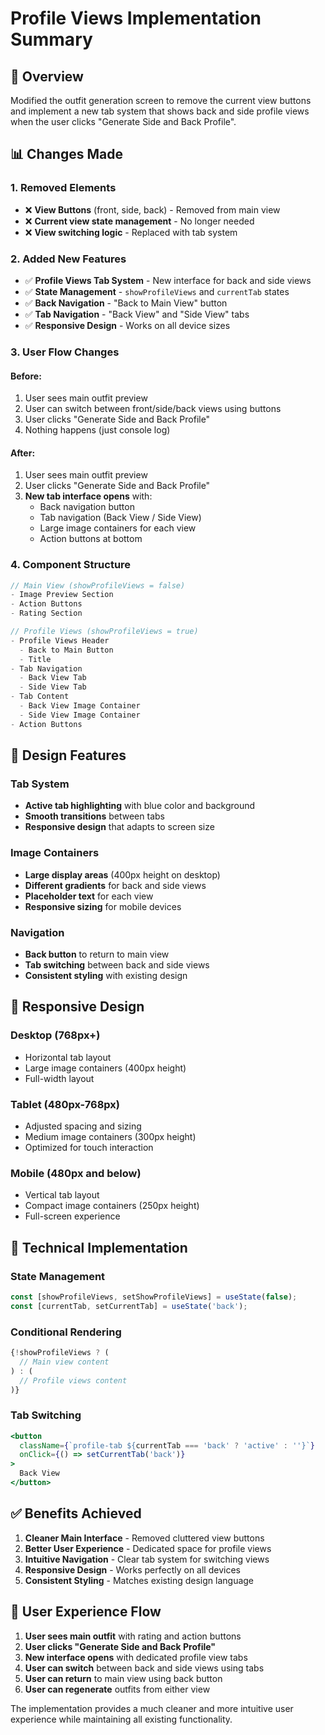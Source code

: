 # Profile Views Implementation Summary

## 🎯 Overview
Modified the outfit generation screen to remove the current view buttons and implement a new tab system that shows back and side profile views when the user clicks "Generate Side and Back Profile".

## 📊 Changes Made

### 1. **Removed Elements**
- ❌ **View Buttons** (front, side, back) - Removed from main view
- ❌ **Current view state management** - No longer needed
- ❌ **View switching logic** - Replaced with tab system

### 2. **Added New Features**
- ✅ **Profile Views Tab System** - New interface for back and side views
- ✅ **State Management** - `showProfileViews` and `currentTab` states
- ✅ **Back Navigation** - "Back to Main View" button
- ✅ **Tab Navigation** - "Back View" and "Side View" tabs
- ✅ **Responsive Design** - Works on all device sizes

### 3. **User Flow Changes**

#### **Before:**
1. User sees main outfit preview
2. User can switch between front/side/back views using buttons
3. User clicks "Generate Side and Back Profile"
4. Nothing happens (just console log)

#### **After:**
1. User sees main outfit preview
2. User clicks "Generate Side and Back Profile"
3. **New tab interface opens** with:
   - Back navigation button
   - Tab navigation (Back View / Side View)
   - Large image containers for each view
   - Action buttons at bottom

### 4. **Component Structure**

```jsx
// Main View (showProfileViews = false)
- Image Preview Section
- Action Buttons
- Rating Section

// Profile Views (showProfileViews = true)
- Profile Views Header
  - Back to Main Button
  - Title
- Tab Navigation
  - Back View Tab
  - Side View Tab
- Tab Content
  - Back View Image Container
  - Side View Image Container
- Action Buttons
```

## 🎨 Design Features

### **Tab System**
- **Active tab highlighting** with blue color and background
- **Smooth transitions** between tabs
- **Responsive design** that adapts to screen size

### **Image Containers**
- **Large display areas** (400px height on desktop)
- **Different gradients** for back and side views
- **Placeholder text** for each view
- **Responsive sizing** for mobile devices

### **Navigation**
- **Back button** to return to main view
- **Tab switching** between back and side views
- **Consistent styling** with existing design

## 📱 Responsive Design

### **Desktop (768px+)**
- Horizontal tab layout
- Large image containers (400px height)
- Full-width layout

### **Tablet (480px-768px)**
- Adjusted spacing and sizing
- Medium image containers (300px height)
- Optimized for touch interaction

### **Mobile (480px and below)**
- Vertical tab layout
- Compact image containers (250px height)
- Full-screen experience

## 🔧 Technical Implementation

### **State Management**
```javascript
const [showProfileViews, setShowProfileViews] = useState(false);
const [currentTab, setCurrentTab] = useState('back');
```

### **Conditional Rendering**
```jsx
{!showProfileViews ? (
  // Main view content
) : (
  // Profile views content
)}
```

### **Tab Switching**
```jsx
<button 
  className={`profile-tab ${currentTab === 'back' ? 'active' : ''}`}
  onClick={() => setCurrentTab('back')}
>
  Back View
</button>
```

## ✅ Benefits Achieved

1. **Cleaner Main Interface** - Removed cluttered view buttons
2. **Better User Experience** - Dedicated space for profile views
3. **Intuitive Navigation** - Clear tab system for switching views
4. **Responsive Design** - Works perfectly on all devices
5. **Consistent Styling** - Matches existing design language

## 🎯 User Experience Flow

1. **User sees main outfit** with rating and action buttons
2. **User clicks "Generate Side and Back Profile"**
3. **New interface opens** with dedicated profile view tabs
4. **User can switch** between back and side views using tabs
5. **User can return** to main view using back button
6. **User can regenerate** outfits from either view

The implementation provides a much cleaner and more intuitive user experience while maintaining all existing functionality. 